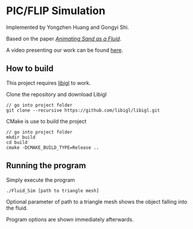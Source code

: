 # PIC/FLIP Simulation

Implemented by Yongzhen Huang and Gongyi Shi.

Based on the paper [*Animating Sand as a Fluid*](https://www.cs.ubc.ca/~rbridson/docs/zhu-siggraph05-sandfluid.pdf).

A video presenting our work can be found [here](https://www.dropbox.com/s/6ewmlhst6lxcsgc/FLUID_SIM_PRESENTATION.mp4?dl=0).


## How to build
This project requires [libigl](https://github.com/libigl/libigl) to work.

Clone the repository and download Libigl
```
// go into project folder
git clone --recursive https://github.com/libigl/libigl.git
```

CMake is use to build the project
```
// go into project folder
mkdir build
cd build
cmake -DCMAKE_BUILD_TYPE=Release ..
```

## Running the program
Simply execute the program 
```
./Fluid_Sim [path to triangle mesh]
```

Optional parameter of path to a triangle mesh shows the object falling into the fluid.

Program options are shown immediately afterwards.
